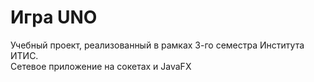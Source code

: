 # Игра UNO

Учебный проект, реализованный в рамках 3-го семестра Института ИТИС.  
Сетевое приложение на сокетах и JavaFX
